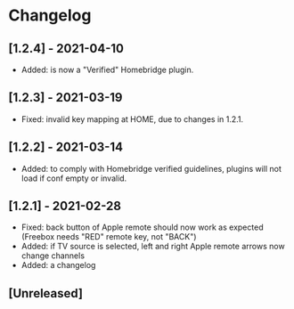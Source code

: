 # Changelog

## [1.2.4] - 2021-04-10
- Added: is now a "Verified" Homebridge plugin.

## [1.2.3] - 2021-03-19
- Fixed: invalid key mapping at HOME, due to changes in 1.2.1.

## [1.2.2] - 2021-03-14
- Added: to comply with Homebridge verified guidelines, plugins will not load if conf empty or invalid.

## [1.2.1] - 2021-02-28
- Fixed: back button of Apple remote should now work as expected (Freebox needs "RED" remote key, not "BACK")
- Added: if TV source is selected, left and right Apple remote arrows now change channels
- Added: a changelog

## [Unreleased]
